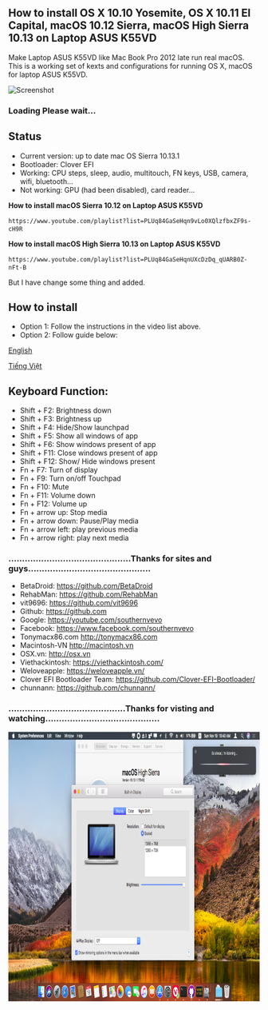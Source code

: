 ## How to install OS X 10.10 Yosemite, OS X 10.11 El Capital, macOS 10.12 Sierra, macOS High Sierra 10.13 on Laptop ASUS K55VD

Make Laptop ASUS K55VD like Mac Book Pro 2012 late run real macOS.
This is a working set of kexts and configurations for running OS X, macOS for laptop ASUS K55VD.


![Screenshot](https://viethackintosh.com/wp-content/uploads/2017/03/ASUS2.jpg)

### Loading Please wait...

## Status
 - Current version: up to date mac OS Sierra 10.13.1
 - Bootloader: Clover EFI
 - Working: CPU steps, sleep, audio, multitouch, FN keys, USB, camera, wifi, bluetooth...
 - Not working: GPU (had been disabled), card reader...

**How to install macOS Sierra 10.12 on Laptop ASUS K55VD**

    https://www.youtube.com/playlist?list=PLUq84GaSeHqn9vLo0XQlzfbxZF9s-cH9R

**How to install macOS High Sierra 10.13 on Laptop ASUS K55VD**

    https://www.youtube.com/playlist?list=PLUq84GaSeHqnUXcDzDq_qUARB0Z-nFt-B

But I have change some thing and added.


## How to install
 - Option 1: Follow the instructions in the video list above.
 - Option 2: Follow guide below:

<a href="/Lang/en.md">English</a>

<a href="/Lang/vi.md">Tiếng Việt</a>


## Keyboard Function:
 - Shift + F2: Brightness down
 - Shift + F3: Brightness up
 - Shift + F4: Hide/Show launchpad
 - Shift + F5: Show all windows of app
 - Shift + F6: Show windows present of app
 - Shift + F11: Close windows present of app
 - Shift + F12: Show/ Hide windows present
 - Fn + F7: Turn of display
 - Fn + F9: Turn on/off Touchpad
 - Fn + F10: Mute
 - Fn + F11: Volume down
 - Fn + F12: Volume up
 - Fn + arrow up: Stop media
 - Fn + arrow down: Pause/Play media
 - Fn + arrow left: play previous media
 - Fn + arrow right: play next media


### .............................................Thanks for sites and guys.............................................

- BetaDroid: https://github.com/BetaDroid
- RehabMan: https://github.com/RehabMan
- vit9696: https://github.com/vit9696
- Github: https://github.com
- Google: https://youtube.com/southernvevo
- Facebook: https://www.facebook.com/southernvevo
- Tonymacx86.com http://tonymacx86.com
- Macintosh-VN http://macintosh.vn
- OSX.vn: http://osx.vn
- Viethackintosh: https://viethackintosh.com/
- Weloveapple: https://weloveapple.vn/
- Clover EFI Bootloader Team: https://github.com/Clover-EFI-Bootloader/
- chunnann: https://github.com/chunnann/

### ...........................................Thanks for visting and watching..........................................

<img class="alignnone size-full wp-image-487" src="Images/img10131.png" alt="" width="960" height="539" />
